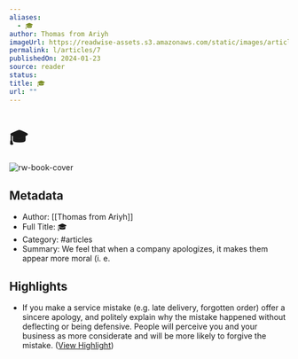 ```yaml
---
aliases:
  - 🎓
author: Thomas from Ariyh
imageUrl: https://readwise-assets.s3.amazonaws.com/static/images/article3.5c705a01b476.png
permalink: l/articles/7
publishedOn: 2024-01-23
source: reader
status: 
title: 🎓
url: ""
---
```

# 🎓

![rw-book-cover](https://readwise-assets.s3.amazonaws.com/static/images/article3.5c705a01b476.png)

## Metadata

- Author: [[Thomas from Ariyh]]
- Full Title: 🎓
- Category: #articles
- Summary: We feel that when a company apologizes, it makes them appear more moral (i. e.

## Highlights

- If you make a service mistake (e.g. late delivery, forgotten order) offer a sincere apology, and politely explain why the mistake happened without deflecting or being defensive.
  People will perceive you and your business as more considerate and will be more likely to forgive the mistake. ([View Highlight](https://read.readwise.io/read/01hn0cmm8m877jnj4wrg62s40p))
